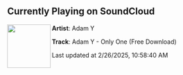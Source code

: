 ## Currently Playing on SoundCloud

[<img align="left" width="100" src="https://i1.sndcdn.com/artworks-KsQwD81l1TvPdouX-RlmP4A-t500x500.png">](https://soundcloud.com/exodus_records/adam-y-only-one-free-download)

**Artist**: Adam Y 

**Track**: Adam Y - Only One (Free Download)

Last updated at 2/26/2025, 10:58:40 AM
